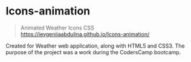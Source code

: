 # Icons-animation
> Animated Weather Icons CSS </br>
> https://ievgeniiaabdulina.github.io/Icons-animation/

Created for Weather web application, along with HTML5 and CSS3.
The purpose of the project was a work during the CodersCamp bootcamp.
